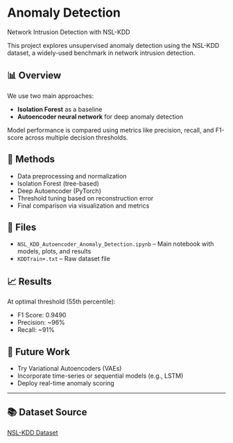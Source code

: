 # Anomaly Detection

Network Intrusion Detection with NSL-KDD

This project explores unsupervised anomaly detection using the NSL-KDD dataset, a widely-used benchmark in network intrusion detection.

## 📊 Overview

We use two main approaches:
- **Isolation Forest** as a baseline
- **Autoencoder neural network** for deep anomaly detection

Model performance is compared using metrics like precision, recall, and F1-score across multiple decision thresholds.

## 🔧 Methods

- Data preprocessing and normalization
- Isolation Forest (tree-based)
- Deep Autoencoder (PyTorch)
- Threshold tuning based on reconstruction error
- Final comparison via visualization and metrics

## 📁 Files

- `NSL_KDD_Autoencoder_Anomaly_Detection.ipynb` – Main notebook with models, plots, and results
- `KDDTrain+.txt` – Raw dataset file

## 📈 Results

At optimal threshold (55th percentile):
- F1 Score: 0.9490
- Precision: ~96%
- Recall: ~91%

## 🚀 Future Work

- Try Variational Autoencoders (VAEs)
- Incorporate time-series or sequential models (e.g., LSTM)
- Deploy real-time anomaly scoring

---

## 📚 Dataset Source

[NSL-KDD Dataset](https://www.unb.ca/cic/datasets/nsl.html)
